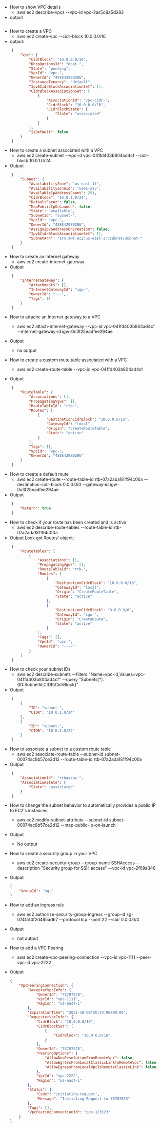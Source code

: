 * How to show VPC details
    * aws ec2 describe-vpcs --vpc-id vpc-2as5d8a5d283
* output
```json
```

* How to create a VPC
    * aws ec2 create-vpc --cidr-block 10.0.0.0/16
* output:
``` json
    {
        "Vpc": {
            "CidrBlock": "10.0.0.0/16",
            "DhcpOptionsId": "dopt-",
            "State": "pending",
            "VpcId": "vpc-",
            "OwnerId": "488842980206",
            "InstanceTenancy": "default",
            "Ipv6CidrBlockAssociationSet": [],
            "CidrBlockAssociationSet": [
                {
                    "AssociationId": "vpc-cidr-",
                    "CidrBlock": "10.0.0.0/16",
                    "CidrBlockState": {
                        "State": "associated"
                    }
                }
            ],
            "IsDefault": false
        }
    }
```

* How to create a subnet associated with a VPC
    * aws ec2 create-subnet --vpc-id vpc-041fd403b804ad4cf --cidr-block 10.0.1.0/24
* Output
``` json
    {
        "Subnet": {
            "AvailabilityZone": "us-east-1f",
            "AvailabilityZoneId": "use1-az5",
            "AvailableIpAddressCount": 251,
            "CidrBlock": "10.0.1.0/24",
            "DefaultForAz": false,
            "MapPublicIpOnLaunch": false,
            "State": "available",
            "SubnetId": "subnet-",
            "VpcId": "vpc-",
            "OwnerId": "488842980206",
            "AssignIpv6AddressOnCreation": false,
            "Ipv6CidrBlockAssociationSet": [],
            "SubnetArn": "arn:aws:ec2:us-east-1::subnet/subnet-"
        }
    }
```

* How to create an Internet gateway
    * aws ec2 create-internet-gateway
* Output
``` json
    {
        "InternetGateway": {
            "Attachments": [],
            "InternetGatewayId": "igw-",
            "OwnerId": "---",
            "Tags": []
        }
    }
```

* How to attache an Internet gateway to a VPC
    * aws ec2 attach-internet-gateway --vpc-id vpc-041fd403b804ad4cf --internet-gateway-id igw-0c3f25eadfee294ae
* Output
    * no output

* How to create a custom route table associated with a VPC 
    * aws ec2 create-route-table --vpc-id vpc-041fd403b804ad4cf
* Output
``` json
    {
        "RouteTable": {
            "Associations": [],
            "PropagatingVgws": [],
            "RouteTableId": "rtb-",
            "Routes": [
                {
                    "DestinationCidrBlock": "10.0.0.0/16",
                    "GatewayId": "local",
                    "Origin": "CreateRouteTable",
                    "State": "active"
                }
            ],
            "Tags": [],
            "VpcId": "vpc-",
            "OwnerId": "488842980206"
        }
    }
```

* How to create a default route
    * aws ec2 create-route --route-table-id rtb-07a2ada181f94c00a --destination-cidr-block 0.0.0.0/0 --gateway-id igw-0c3f25eadfee294ae
* Output
```json 
    {
        "Return": true
    }
```

* How to check if your route has been created and is active
    * aws ec2 describe-route-tables --route-table-id rtb-07a2ada181f94c00a
* Output
Look got Routes' object:
```json
    {
        "RouteTables": [
            {
                "Associations": [],
                "PropagatingVgws": [],
                "RouteTableId": "rtb-",
                "Routes": [
                    {
                        "DestinationCidrBlock": "10.0.0.0/16",
                        "GatewayId": "local",
                        "Origin": "CreateRouteTable",
                        "State": "active"
                    },
                    {
                        "DestinationCidrBlock": "0.0.0.0/0",
                        "GatewayId": "igw-",
                        "Origin": "CreateRoute",
                        "State": "active"
                    }
                ],
                "Tags": [],
                "VpcId": "vpc-",
                "OwnerId": "----"
            }
        ]
    }
```

* How to check your subnet IDs
    * aws ec2 describe-subnets --filters "Name=vpc-id,Values=vpc-041fd403b804ad4cf" --query "Subnets[*].{ID:SubnetId,CIDR:CidrBlock}"
* Output
```json
    [
        {
            "ID": "subnet-",
            "CIDR": "10.0.1.0/24"
        },
        {
            "ID": "subnet-",
            "CIDR": "10.0.2.0/24"
        }
    ]
```

* How to associate a subnet to a custom route table
    * aws ec2 associate-route-table  --subnet-id subnet-00074ac8b57ce2d12 --route-table-id rtb-07a2ada181f94c00a
* Output
```json
    {
        "AssociationId": "rtbassoc-",
        "AssociationState": {
            "State": "associated"
        }
    }
```

* How to change the subnet behavior to automatically provides a public IP to EC2's instances 
    * aws ec2 modify-subnet-attribute --subnet-id subnet-00074ac8b57ce2d12 --map-public-ip-on-launch
* Output
    * No output

* How to create a security group in your VPC
    * aws ec2 create-security-group --group-name SSHAccess --description "Security group for SSH access" --vpc-id vpc-2f09a348
* Output
    ```json
    {
        "GroupId": "sg-"
    }
    ```

* How to add an ingress rule
    * aws ec2 authorize-security-group-ingress --group-id sg-0741a14f2d485ad67 --protocol tcp --port 22 --cidr 0.0.0.0/0
* Output
    * not output

* How to add a VPC Peering
    * aws ec2 create-vpc-peering-connection --vpc-id vpc-1111 --peer-vpc-id vpc-2222
* Output
    ```json
    {
        "VpcPeeringConnection": {
            "AccepterVpcInfo": {
                "OwnerId": "78787878",
                "VpcId": "vpc-1111",
                "Region": "us-east-1"
            },
            "ExpirationTime": "2021-10-06T20:24:08+00:00",
            "RequesterVpcInfo": {
                "CidrBlock": "10.0.0.0/16",
                "CidrBlockSet": [
                    {
                        "CidrBlock": "10.0.0.0/16"
                    }
                ],
                "OwnerId": "78787878",
                "PeeringOptions": {
                    "AllowDnsResolutionFromRemoteVpc": false,
                    "AllowEgressFromLocalClassicLinkToRemoteVpc": false,
                    "AllowEgressFromLocalVpcToRemoteClassicLink": false
                },
                "VpcId": "vpc-2222",
                "Region": "us-east-1"
            },
            "Status": {
                "Code": "initiating-request",
                "Message": "Initiating Request to 78787878"
            },
            "Tags": [],
            "VpcPeeringConnectionId": "pcx-123123"
        }
    }
```